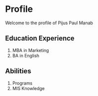 # Profile
Welcome to the profile of Pijus Paul Manab
## Education Experience
1. MBA in Marketing
2. BA in English
## Abilities
1. Programs
2. MIS Knowledge

